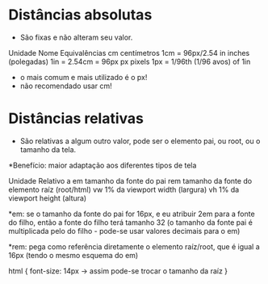 # Distâncias absolutas <length>

- São fixas e não alteram seu valor.

Unidade     Nome                            Equivalências
cm              centímetros                    1cm = 96px/2.54
in                inches (polegadas)         1in = 2.54cm = 96px
px               pixels                             1px = 1/96th (1/96 avos) of 1in

* o mais comum e mais utilizado é o px!
* não recomendado usar cm!

# Distâncias relativas

- São relativas a algum outro valor, pode ser o elemento pai, ou root, ou o tamanho da tela.

*Benefício: maior adaptação aos diferentes tipos de tela

Unidade           Relativo a
em                   tamanho da fonte do pai 
rem                  tamanho da fonte do elemento raíz (root/html)
vw                   1% da viewport width (largura)
vh                    1% da viewport height (altura)

*em: se o tamanho da fonte do pai for 16px, e eu atribuir 2em para a fonte do filho, então a fonte do filho terá tamanho 32 (o tamanho da fonte pai é multiplicada pelo do filho - pode-se usar valores decimais para o em)

*rem: pega como referência diretamente o elemento raíz/root, que é igual a 16px (tendo o mesmo esquema do em)

html {
    font-size: 14px       -> assim pode-se trocar o tamanho da raíz
}